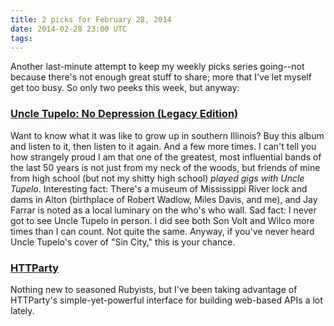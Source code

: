 ```yaml
---
title: 2 picks for February 28, 2014
date: 2014-02-28 23:00 UTC
tags:
---
```


Another last-minute attempt to keep my weekly picks series going--not because there's not enough great stuff to share; more that I've let myself get too busy. So only two peeks this week, but anyway:

### [Uncle Tupelo: No Depression (Legacy Edition)](http://www.amazon.com/gp/product/B00GMVEAL6/ref=as_li_ss_tl?ie=UTF8&camp=1789&creative=390957&creativeASIN=B00GMVEAL6&linkCode=as2&tag=everrail-20)

Want to know what it was like to grow up in southern Illinois? Buy this album and listen to it, then listen to it again. And a few more times. I can't tell you how strangely proud I am that one of the greatest, most influential bands of the last 50 years is not just from my neck of the woods, but friends of mine from high school (but not my shitty high school) *played gigs with Uncle Tupelo*. Interesting fact: There's a museum of Mississippi River lock and dams in Alton (birthplace of Robert Wadlow, Miles Davis, and me), and Jay Farrar is noted as a local luminary on the who's who wall. Sad fact: I never got to see Uncle Tupelo in person. I did see both Son Volt and Wilco more times than I can count. Not quite the same. Anyway, if you've never heard Uncle Tupelo's cover of "Sin City," this is your chance.

### [HTTParty](http://rubygems.org/gems/httparty)

Nothing new to seasoned Rubyists, but I've been taking advantage of HTTParty's simple-yet-powerful interface for building web-based APIs a lot lately.

